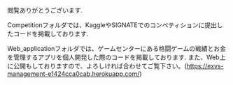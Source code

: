 閲覧ありがとうございます.

Competitionフォルダでは、KaggleやSIGNATEでのコンペティションに提出したコードを掲載しております.

Web_applicationフォルダでは、ゲームセンターにある格闘ゲームの戦績とお金を管理するアプリを個人開発した際のコードを掲載しております.
また、Web上に公開もしておりますので、よろしければ合わせてご覧下さい。(https://exvs-management-e1424cca0cab.herokuapp.com/)
